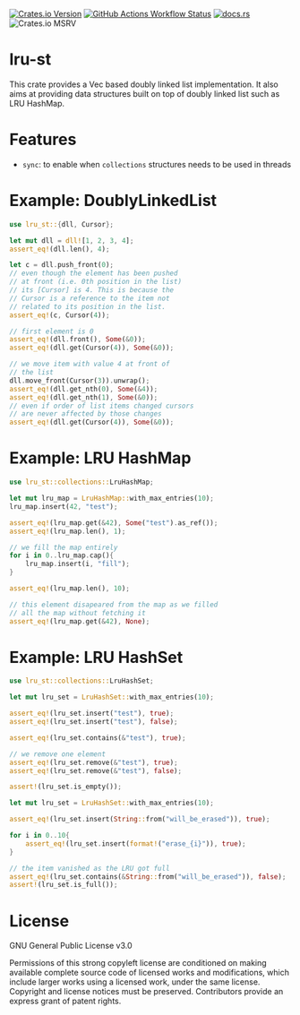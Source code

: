 [![Crates.io Version](https://img.shields.io/crates/v/lru-st?style=for-the-badge)](https://crates.io/crates/lru-st)
[![GitHub Actions Workflow Status](https://img.shields.io/github/actions/workflow/status/qjerome/lru-st/rust.yml?style=for-the-badge)](https://github.com/qjerome/lru-st/actions/workflows/rust.yml)
[![docs.rs](https://img.shields.io/docsrs/lru-st?style=for-the-badge&logo=docs.rs&color=blue)](https://docs.rs/lru-st)
![Crates.io MSRV](https://img.shields.io/crates/msrv/lru-st?style=for-the-badge)

<!-- cargo-rdme start -->

# lru-st

This crate provides a Vec based doubly linked list implementation.
It also aims at providing data structures built on top of
doubly linked list such as LRU HashMap.

# Features
- `sync`: to enable when `collections` structures needs to be used in threads

# Example: DoublyLinkedList

```rust
use lru_st::{dll, Cursor};

let mut dll = dll![1, 2, 3, 4];
assert_eq!(dll.len(), 4);

let c = dll.push_front(0);
// even though the element has been pushed
// at front (i.e. 0th position in the list)
// its [Cursor] is 4. This is because the
// Cursor is a reference to the item not
// related to its position in the list.
assert_eq!(c, Cursor(4));

// first element is 0
assert_eq!(dll.front(), Some(&0));
assert_eq!(dll.get(Cursor(4)), Some(&0));

// we move item with value 4 at front of
// the list
dll.move_front(Cursor(3)).unwrap();
assert_eq!(dll.get_nth(0), Some(&4));
assert_eq!(dll.get_nth(1), Some(&0));
// even if order of list items changed cursors
// are never affected by those changes
assert_eq!(dll.get(Cursor(4)), Some(&0));
```

# Example: LRU HashMap

```rust
use lru_st::collections::LruHashMap;

let mut lru_map = LruHashMap::with_max_entries(10);
lru_map.insert(42, "test");

assert_eq!(lru_map.get(&42), Some("test").as_ref());
assert_eq!(lru_map.len(), 1);

// we fill the map entirely
for i in 0..lru_map.cap(){
    lru_map.insert(i, "fill");
}

assert_eq!(lru_map.len(), 10);

// this element disapeared from the map as we filled
// all the map without fetching it
assert_eq!(lru_map.get(&42), None);
```

# Example: LRU HashSet

```rust
use lru_st::collections::LruHashSet;

let mut lru_set = LruHashSet::with_max_entries(10);

assert_eq!(lru_set.insert("test"), true);
assert_eq!(lru_set.insert("test"), false);

assert_eq!(lru_set.contains(&"test"), true);

// we remove one element
assert_eq!(lru_set.remove(&"test"), true);
assert_eq!(lru_set.remove(&"test"), false);

assert!(lru_set.is_empty());

let mut lru_set = LruHashSet::with_max_entries(10);

assert_eq!(lru_set.insert(String::from("will_be_erased")), true);

for i in 0..10{
    assert_eq!(lru_set.insert(format!("erase_{i}")), true);
}

// the item vanished as the LRU got full
assert_eq!(lru_set.contains(&String::from("will_be_erased")), false);
assert!(lru_set.is_full());
```

<!-- cargo-rdme end -->

# License

GNU General Public License v3.0

Permissions of this strong copyleft license are conditioned on making available complete source code 
of licensed works and modifications, which include larger works using a licensed work, under the 
same license. Copyright and license notices must be preserved. Contributors provide an express grant
of patent rights.
